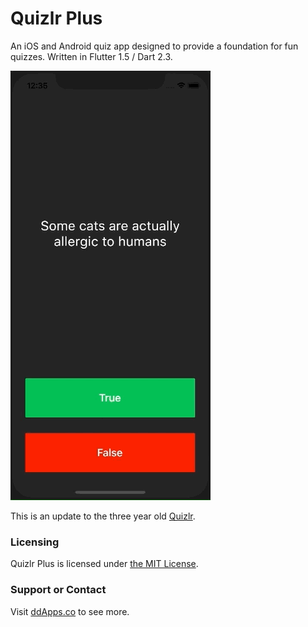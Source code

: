 # Quizlr Plus
An iOS and Android quiz app designed to provide a foundation for fun quizzes. Written in Flutter 1.5 / Dart 2.3.

![](art/screenshot/quizlr-challenge-00.gif?raw=true)

This is an update to the three year old [Quizlr](https://github.com/duliodenis/quizlr).

### Licensing
Quizlr Plus is licensed under [the MIT License](LICENSE).

### Support or Contact
Visit [ddApps.co](http://ddapps.co) to see more.